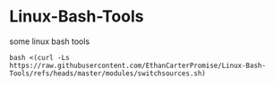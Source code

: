 # Linux-Bash-Tools
some linux bash tools

```
bash <(curl -Ls https://raw.githubusercontent.com/EthanCarterPromise/Linux-Bash-Tools/refs/heads/master/modules/switchsources.sh)
```
